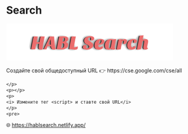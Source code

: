 # Search

<img height="100" src="HABL Search.png" id="cse-logo" alt="HABL Saerch">
    <p>
        Создайте свой общедоступный URL 👉 https://cse.google.com/cse/all
        
    </p>
    <p></p>
    <p>
    <i> Измените тег <script> и ставте свой URL</i>
    </p>
    <pre>
<script async src="Свой общедоступный URL"></script>
</pre>
    




🌐 https://hablsearch.netlify.app/
